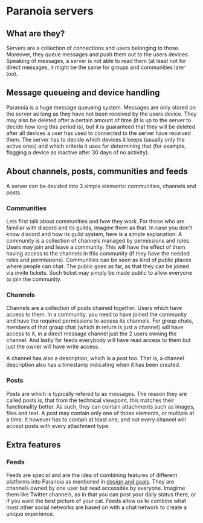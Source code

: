 # Paranoia servers
## What are they?
Servers are a collection of connections and users belonging to those.
Moreover, they queue messages and push them out to the users devices.
Speaking of messages, a server is not able to read them (at least not
for direct messages, it might be the same for groups and communities
later too). 

## Message queueing and device handling
Paranoia is a huge message queueing system. Messages are only stored on
the server as long as they have not been received by the users device.
They may also be deleted after a certain amount of time (it is up to the
server to decide how long this period is), but it is guaranteed that they
will be deleted after all devices a user has used to connected to the 
server have received them. The server has to decide which devices it
keeps (usually only the active ones) and which criteria it uses for
determining that (for example, flagging a device as inactive after 30 
days of no activity).

## About channels, posts, communities and feeds
A server can be devided into 3 simple elements: communities, channels and
posts.

### Communities
Lets first talk about communities and how they work. For those who are
familiar with discord and its guilds, imagine them as that. In case you
don't know discord and how its guild system, here is a simple 
explanation: A community is a collection of channels managed by
permissions and roles. Users may join and leave a community. This will
have the effect of them having access to the channels in this community
(if they have the needed roles and permissions). Communities can be seen
as kind of public places where people can chat. The public goes as far,
as that they can be joined via invite tickets. Such ticket may simply
be made public to allow everyone to join the community.

### Channels
Channels are a collection of posts chained together. Users which have
access to them. In a community, you need to have joined the community and
have the required permissions to access its channels. For group chats,
members of that group chat (which in return is just a channel) will have
access to it, in a direct message channel just the 2 users owning the
channel. And lastly for feeds everybody will have read access to them
but just the owner will have write access.

A channel has also a description, which is a post too. That is, a channel
description also has a timestamp indicating when it has been created. 

### Posts
Posts are which is typically refered to as messages. The reason they are
called posts is, that from the technical viewpoint, this matches their
functionality better. As such, they can contain attachments such as 
images, files and text. A post may contain only one of those elements, or
multiple at a time. It however has to contain at least one, and not every
channel will accept posts with every attachment type.

## Extra features
### Feeds
Feeds are special and are the idea of combining features of different
platforms into Paranoia as mentioned in 
[design and goals](./DesignAndGoals.md). They are channels owned by one
user but read accessible by everyone. Imagime them like Twitter channels,
as in that you can post your daily status there, or if you want the best
picture of your cat. Feeds allow us to combine what most other social
networks are based on with a chat network to create a unique experience.